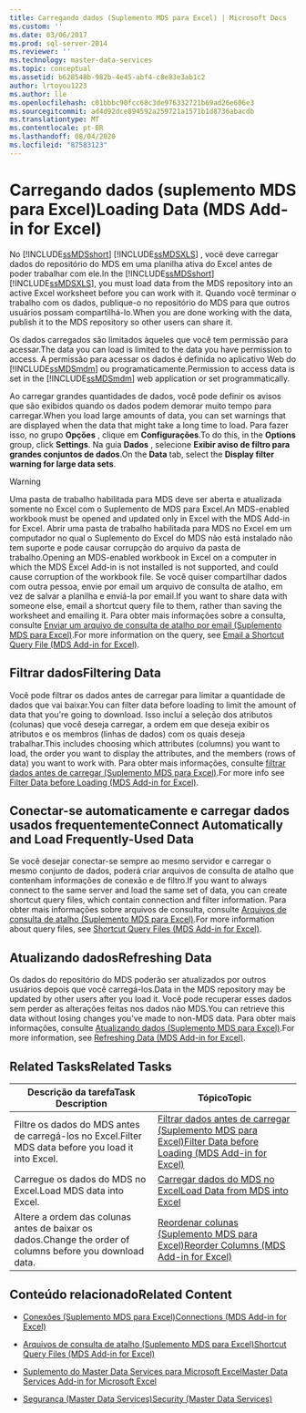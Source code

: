 ```yaml
---
title: Carregando dados (Suplemento MDS para Excel) | Microsoft Docs
ms.custom: ''
ms.date: 03/06/2017
ms.prod: sql-server-2014
ms.reviewer: ''
ms.technology: master-data-services
ms.topic: conceptual
ms.assetid: b628548b-982b-4e45-abf4-c8e83e3ab1c2
author: lrtoyou1223
ms.author: lle
ms.openlocfilehash: c01bbbc90fcc68c3de976332721b69ad26e606e3
ms.sourcegitcommit: ad4d92dce894592a259721a1571b1d8736abacdb
ms.translationtype: MT
ms.contentlocale: pt-BR
ms.lasthandoff: 08/04/2020
ms.locfileid: "87583123"
---
```

# <a name="loading-data-mds-add-in-for-excel"></a><span data-ttu-id="c4436-102">Carregando dados (suplemento MDS para Excel)</span><span class="sxs-lookup"><span data-stu-id="c4436-102">Loading Data (MDS Add-in for Excel)</span></span>
  <span data-ttu-id="c4436-103">No [!INCLUDE[ssMDSshort](../../includes/ssmdsshort-md.md)] [!INCLUDE[ssMDSXLS](../../includes/ssmdsxls-md.md)] , você deve carregar dados do repositório do MDS em uma planilha ativa do Excel antes de poder trabalhar com ele.</span><span class="sxs-lookup"><span data-stu-id="c4436-103">In the [!INCLUDE[ssMDSshort](../../includes/ssmdsshort-md.md)][!INCLUDE[ssMDSXLS](../../includes/ssmdsxls-md.md)], you must load data from the MDS repository into an active Excel worksheet before you can work with it.</span></span> <span data-ttu-id="c4436-104">Quando você terminar o trabalho com os dados, publique-o no repositório do MDS para que outros usuários possam compartilhá-lo.</span><span class="sxs-lookup"><span data-stu-id="c4436-104">When you are done working with the data, publish it to the MDS repository so other users can share it.</span></span>  
  
 <span data-ttu-id="c4436-105">Os dados carregados são limitados àqueles que você tem permissão para acessar.</span><span class="sxs-lookup"><span data-stu-id="c4436-105">The data you can load is limited to the data you have permission to access.</span></span> <span data-ttu-id="c4436-106">A permissão para acessar os dados é definida no aplicativo Web do [!INCLUDE[ssMDSmdm](../../includes/ssmdsmdm-md.md)] ou programaticamente.</span><span class="sxs-lookup"><span data-stu-id="c4436-106">Permission to access data is set in the [!INCLUDE[ssMDSmdm](../../includes/ssmdsmdm-md.md)] web application or set programmatically.</span></span>  
  
 <span data-ttu-id="c4436-107">Ao carregar grandes quantidades de dados, você pode definir os avisos que são exibidos quando os dados podem demorar muito tempo para carregar.</span><span class="sxs-lookup"><span data-stu-id="c4436-107">When you load large amounts of data, you can set warnings that are displayed when the data that might take a long time to load.</span></span> <span data-ttu-id="c4436-108">Para fazer isso, no grupo **Opções** , clique em **Configurações**.</span><span class="sxs-lookup"><span data-stu-id="c4436-108">To do this, in the **Options** group, click **Settings**.</span></span> <span data-ttu-id="c4436-109">Na guia **Dados** , selecione **Exibir aviso de filtro para grandes conjuntos de dados**.</span><span class="sxs-lookup"><span data-stu-id="c4436-109">On the **Data** tab, select the **Display filter warning for large data sets**.</span></span>  
  
> [!WARNING]  
>  <span data-ttu-id="c4436-110">Uma pasta de trabalho habilitada para MDS deve ser aberta e atualizada somente no Excel com o Suplemento de MDS para Excel.</span><span class="sxs-lookup"><span data-stu-id="c4436-110">An MDS-enabled workbook must be opened and updated only in Excel with the MDS Add-in for Excel.</span></span> <span data-ttu-id="c4436-111">Abrir uma pasta de trabalho habilitada para MDS no Excel em um computador no qual o Suplemento do Excel do MDS não está instalado não tem suporte e pode causar corrupção do arquivo da pasta de trabalho.</span><span class="sxs-lookup"><span data-stu-id="c4436-111">Opening an MDS-enabled workbook in Excel on a computer in which the MDS Excel Add-in is not installed is not supported, and could cause corruption of the workbook file.</span></span> <span data-ttu-id="c4436-112">Se você quiser compartilhar dados com outra pessoa, envie por email um arquivo de consulta de atalho, em vez de salvar a planilha e enviá-la por email.</span><span class="sxs-lookup"><span data-stu-id="c4436-112">If you want to share data with someone else, email a shortcut query file to them, rather than saving the worksheet and emailing it.</span></span> <span data-ttu-id="c4436-113">Para obter mais informações sobre a consulta, consulte [Enviar um arquivo de consulta de atalho por email &#40;Suplemento MDS para Excel&#41;](email-a-shortcut-query-file-mds-add-in-for-excel.md).</span><span class="sxs-lookup"><span data-stu-id="c4436-113">For more information on the query, see [Email a Shortcut Query File &#40;MDS Add-in for Excel&#41;](email-a-shortcut-query-file-mds-add-in-for-excel.md).</span></span>  
  
## <a name="filtering-data"></a><span data-ttu-id="c4436-114">Filtrar dados</span><span class="sxs-lookup"><span data-stu-id="c4436-114">Filtering Data</span></span>  
 <span data-ttu-id="c4436-115">Você pode filtrar os dados antes de carregar para limitar a quantidade de dados que vai baixar.</span><span class="sxs-lookup"><span data-stu-id="c4436-115">You can filter data before loading to limit the amount of data that you're going to download.</span></span> <span data-ttu-id="c4436-116">Isso inclui a seleção dos atributos (colunas) que você deseja carregar, a ordem em que deseja exibir os atributos e os membros (linhas de dados) com os quais deseja trabalhar.</span><span class="sxs-lookup"><span data-stu-id="c4436-116">This includes choosing which attributes (columns) you want to load, the order you want to display the attributes, and the members (rows of data) you want to work with.</span></span> <span data-ttu-id="c4436-117">Para obter mais informações, consulte [filtrar dados antes de carregar &#40;Suplemento MDS para Excel&#41;](filter-data-before-exporting-mds-add-in-for-excel.md).</span><span class="sxs-lookup"><span data-stu-id="c4436-117">For more info see [Filter Data before Loading &#40;MDS Add-in for Excel&#41;](filter-data-before-exporting-mds-add-in-for-excel.md).</span></span>  
  
## <a name="connect-automatically-and-load-frequently-used-data"></a><span data-ttu-id="c4436-118">Conectar-se automaticamente e carregar dados usados frequentemente</span><span class="sxs-lookup"><span data-stu-id="c4436-118">Connect Automatically and Load Frequently-Used Data</span></span>  
 <span data-ttu-id="c4436-119">Se você desejar conectar-se sempre ao mesmo servidor e carregar o mesmo conjunto de dados, poderá criar arquivos de consulta de atalho que contenham informações de conexão e de filtro.</span><span class="sxs-lookup"><span data-stu-id="c4436-119">If you want to always connect to the same server and load the same set of data, you can create shortcut query files, which contain connection and filter information.</span></span> <span data-ttu-id="c4436-120">Para obter mais informações sobre arquivos de consulta, consulte [Arquivos de consulta de atalho &#40;Suplemento MDS para Excel&#41;](shortcut-query-files-mds-add-in-for-excel.md).</span><span class="sxs-lookup"><span data-stu-id="c4436-120">For more information about query files, see [Shortcut Query Files &#40;MDS Add-in for Excel&#41;](shortcut-query-files-mds-add-in-for-excel.md).</span></span>  
  
## <a name="refreshing-data"></a><span data-ttu-id="c4436-121">Atualizando dados</span><span class="sxs-lookup"><span data-stu-id="c4436-121">Refreshing Data</span></span>  
 <span data-ttu-id="c4436-122">Os dados do repositório do MDS poderão ser atualizados por outros usuários depois que você carregá-los.</span><span class="sxs-lookup"><span data-stu-id="c4436-122">Data in the MDS repository may be updated by other users after you load it.</span></span> <span data-ttu-id="c4436-123">Você pode recuperar esses dados sem perder as alterações feitas nos dados não MDS.</span><span class="sxs-lookup"><span data-stu-id="c4436-123">You can retrieve this data without losing changes you've made to non-MDS data.</span></span> <span data-ttu-id="c4436-124">Para obter mais informações, consulte [Atualizando dados &#40;Suplemento MDS para Excel&#41;](refreshing-data-mds-add-in-for-excel.md).</span><span class="sxs-lookup"><span data-stu-id="c4436-124">For more information, see [Refreshing Data &#40;MDS Add-in for Excel&#41;](refreshing-data-mds-add-in-for-excel.md).</span></span>  
  
## <a name="related-tasks"></a><span data-ttu-id="c4436-125">Related Tasks</span><span class="sxs-lookup"><span data-stu-id="c4436-125">Related Tasks</span></span>  
  
|<span data-ttu-id="c4436-126">Descrição da tarefa</span><span class="sxs-lookup"><span data-stu-id="c4436-126">Task Description</span></span>|<span data-ttu-id="c4436-127">Tópico</span><span class="sxs-lookup"><span data-stu-id="c4436-127">Topic</span></span>|  
|----------------------|-----------|  
|<span data-ttu-id="c4436-128">Filtre os dados do MDS antes de carregá-los no Excel.</span><span class="sxs-lookup"><span data-stu-id="c4436-128">Filter MDS data before you load it into Excel.</span></span>|[<span data-ttu-id="c4436-129">Filtrar dados antes de carregar &#40;Suplemento MDS para Excel&#41;</span><span class="sxs-lookup"><span data-stu-id="c4436-129">Filter Data before Loading &#40;MDS Add-in for Excel&#41;</span></span>](filter-data-before-exporting-mds-add-in-for-excel.md)|  
|<span data-ttu-id="c4436-130">Carregue os dados do MDS no Excel.</span><span class="sxs-lookup"><span data-stu-id="c4436-130">Load MDS data into Excel.</span></span>|[<span data-ttu-id="c4436-131">Carregar dados do MDS no Excel</span><span class="sxs-lookup"><span data-stu-id="c4436-131">Load Data from MDS into Excel</span></span>](export-data-to-excel-from-master-data-services.md)|  
|<span data-ttu-id="c4436-132">Altere a ordem das colunas antes de baixar os dados.</span><span class="sxs-lookup"><span data-stu-id="c4436-132">Change the order of columns before you download data.</span></span>|[<span data-ttu-id="c4436-133">Reordenar colunas &#40;Suplemento MDS para Excel&#41;</span><span class="sxs-lookup"><span data-stu-id="c4436-133">Reorder Columns &#40;MDS Add-in for Excel&#41;</span></span>](reorder-columns-mds-add-in-for-excel.md)|  
  
## <a name="related-content"></a><span data-ttu-id="c4436-134">Conteúdo relacionado</span><span class="sxs-lookup"><span data-stu-id="c4436-134">Related Content</span></span>  
  
-   [<span data-ttu-id="c4436-135">Conexões &#40;Suplemento MDS para Excel&#41;</span><span class="sxs-lookup"><span data-stu-id="c4436-135">Connections &#40;MDS Add-in for Excel&#41;</span></span>](connections-mds-add-in-for-excel.md)  
  
-   [<span data-ttu-id="c4436-136">Arquivos de consulta de atalho &#40;Suplemento MDS para Excel&#41;</span><span class="sxs-lookup"><span data-stu-id="c4436-136">Shortcut Query Files &#40;MDS Add-in for Excel&#41;</span></span>](shortcut-query-files-mds-add-in-for-excel.md)  
  
-   [<span data-ttu-id="c4436-137">Suplemento do Master Data Services para Microsoft Excel</span><span class="sxs-lookup"><span data-stu-id="c4436-137">Master Data Services Add-in for Microsoft Excel</span></span>](master-data-services-add-in-for-microsoft-excel.md)  
  
-   [<span data-ttu-id="c4436-138">Segurança &#40;Master Data Services&#41;</span><span class="sxs-lookup"><span data-stu-id="c4436-138">Security &#40;Master Data Services&#41;</span></span>](../security-master-data-services.md)  
  
  
